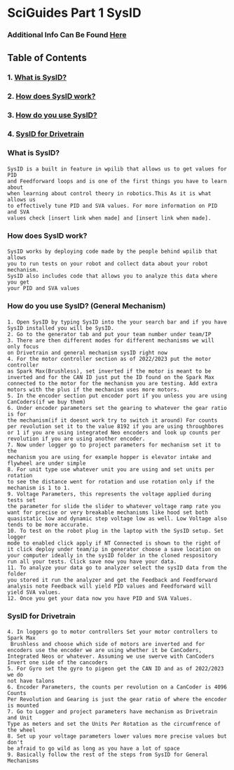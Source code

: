 # SciGuides Part 1 SysID


### Additional Info Can Be Found [Here](#https://docs.wpilib.org/en/stable/docs/software/pathplanning/system-identification/index.html)
## Table of Contents
### 1. [What is SysID?](#what-is-SysID)
### 2. [How does SysID work?](#how-does-sysid-work)
### 3. [How do you use SysID?](#how-do-you-use-sysid)
### 4. [SysID for Drivetrain](#sysid-for-drivetrain)

### What is SysID?
#### 
    SysID is a built in feature in wpilib that allows us to get values for PID 
    and Feedforward loops and is one of the first things you have to learn about 
    when learning about control theory in robotics.This As it is what allows us 
    to effectively tune PID and SVA values. For more information on PID and SVA 
    values check [insert link when made] and [insert link when made].

### How does SysID work?

#### 
    SysID works by deploying code made by the people behind wpilib that allows 
    you to run tests on your robot and collect data about your robot mechanism. 
    SysID also includes code that allows you to analyze this data where you get 
    your PID and SVA values

### How do you use SysID? (General Mechanism)
####
    1. Open SysID by typing SysID into the your search bar and if you have SysID installed you will be SysID. 
    2. Go to the generator tab and put your team number under team/IP 
    3. There are then different modes for different mechanisms we will only focus 
    on Drivetrain and general mechanism sysID right now 
    4. For the motor controller section as of 2022/2023 put the motor controller 
    as Spark Max(Brushless), set inverted if the motor is meant to be inverted and for the CAN ID just put the ID found on the Spark Max connected to the motor for the mechanism you are testing. Add extra motors with the plus if the mechanism uses more motors.
    5. In the encoder section put encoder port if you unless you are using CanCoders(if we buy them)
    6. Under encoder parameters set the gearing to whatever the gear ratio is for 
    the mechanism(if it doesnt work try to switch it around) For counts per revolution set it to the value 8192 if you are using throughbores or 1 if you are using integrated Neo encoders and look up counts per revolution if you are using another encoder.
    7. Now under logger go to project parameters for mechanism set it to the 
    mechanism you are using for example hopper is elevator intake and flywheel are under simple
    8. For unit type use whatever unit you are using and set units per rotation 
    to see the distance went for rotation and use rotation only if the mechanism is 1 to 1.
    9. Voltage Parameters, this represents the voltage applied during tests set 
    the parameter for slide the slider to whatever voltage ramp rate you want for precise or very breakable mechanisms like hood set both quasistatic low and dynamic step voltage low as well. Low Voltage also tends to be more accurate.
    10. To test on the robot plug in the laptop with the SysID setup. Set logger 
    mode to enabled click apply if NT Connected is shown to the right of it click deploy under team/ip in generator choose a save location on your computer ideally in the sysID folder in the cloned respository run all your tests. Click save now you have your data.
    11. To analyze your data go to analyzer select the sysID data from the folder 
    you stored it run the analyzer and get the Feedback and Feedforward analysis note Feedback will yield PID values and Feedforward will yield SVA values.
    12. Once you get your data now you have PID and SVA Values.

### SysID for Drivetrain
####
    4. In loggers go to motor controllers Set your motor controllers to Spark Max
     Brushless and choose which side of motors are inverted and for encoders use the encoder we are using whether it be CanCoders, Integrated Neos or whatever. Assuming we use swerve with CanCoders Invert one side of the cancoders
    5. For Gyro set the gyro to pigeon get the CAN ID and as of 2022/2023 we do 
    not have talons
    6. Encoder Parameters, the counts per revolution on a CanCoder is 4096 Counts 
    Per Revolution and Gearing is just the gear ratio of where the encoder is mounted
    7. Go to Logger and project parameters have mechanism as Drivetrain and Unit 
    Type as meters and set the Units Per Rotation as the circumfrence of the wheel
    8. Set up your voltage parameters lower values more precise values but don't 
    be afraid to go wild as long as you have a lot of space
    9. Basically follow the rest of the steps from SysID for General Mechanisms


    
